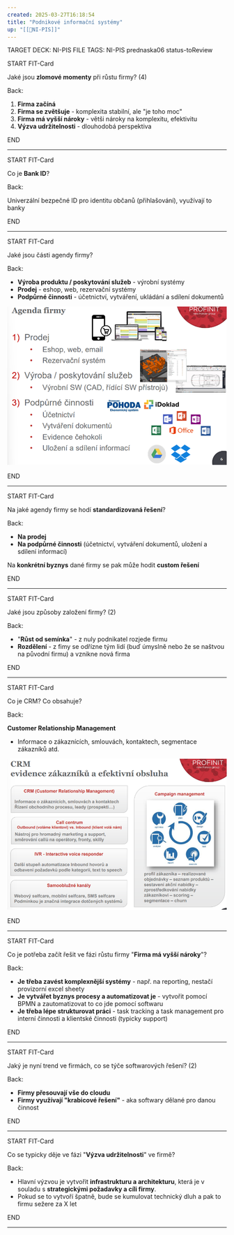 ```yaml
---
created: 2025-03-27T16:18:54
title: "Podnikové informační systémy"
up: "[[📖NI-PIS]]"
---
```


TARGET DECK: NI-PIS
FILE TAGS: NI-PIS prednaska06 status-toReview


START
FIT-Card

Jaké jsou **zlomové momenty** při růstu firmy? (4)

Back:

1. **Firma začíná**
2. **Firma se zvětšuje** - komplexita stabilní, ale "je toho moc"
3. **Firma má vyšší nároky** - větši nároky na komplexitu, efektivitu
4. **Výzva udržitelnosti** - dlouhodobá perspektiva
<!--ID: 1746599651817-->
END

---


START
FIT-Card

Co je **Bank ID**?

Back:

Univerzální bezpečné ID pro identitu občanů (přihlašování), využívají to banky
<!--ID: 1746599651824-->
END

---


START
FIT-Card

Jaké jsou části agendy firmy?

Back:

- **Výroba produktu / poskytování služeb** - výrobní systémy
- **Prodej** - eshop, web, rezervační systémy
- **Podpůrné činnosti** - účetnictví, vytváření, ukládání a sdílení dokumentů

<!-- DetailInfoStart -->
![](../../../Assets/Pasted%20image%2020250327162127.png)
<!-- DetailInfoEnd -->
<!--ID: 1746599651833-->
END

---

START
FIT-Card

Na jaké agendy firmy se hodí **standardizovaná řešení**?

Back:

- **Na prodej**
- **Na podpůrné činnosti** (účetnictví, vytváření dokumentů, uložení a sdílení informací)

Na **konkrétní byznys** dané firmy se pak může hodit **custom řešení**
<!--ID: 1746599651849-->
END

---


START
FIT-Card

Jaké jsou způsoby založení firmy? (2)

Back:

- "**Růst od semínka**" - z nuly podnikatel rozjede firmu
- **Rozdělení** - z fimy se odřízne tým lidí (buď úmyslně nebo že se naštvou na původní firmu) a vznikne nová firma
<!--ID: 1746599651840-->
END

---


START
FIT-Card

Co je CRM? Co obsahuje?

Back:

**Customer Relationship Management**
- Informace o zákaznících, smlouvách, kontaktech, segmentace zákazníků atd.

<!-- DetailInfoStart -->
![](../../../Assets/Pasted%20image%2020250327165820.png)
<!-- DetailInfoEnd -->
<!--ID: 1746599651865-->
END

---

START
FIT-Card

Co je potřeba začít řešit ve fázi růstu firmy "**Firma má vyšší nároky**"?

Back:

- **Je třeba zavést komplexnější systémy** - např. na reporting, nestačí provizorní excel sheety
- **Je vytvářet byznys procesy a automatizovat je** - vytvořit pomocí BPMN a zautomatizovat to co jde pomocí softwaru
- **Je třeba lépe strukturovat práci** - task tracking a task management pro interní činnosti a klientské činnosti (typicky support)
<!--ID: 1746599651881-->
END

---

START
FIT-Card

Jaký je nyní trend ve firmách, co se týče softwarových řešení? (2)

Back:

- **Firmy přesouvají vše do cloudu**
- **Firmy využívají "krabicové řešení"** - aka softwary dělané pro danou činnost
<!--ID: 1746599651896-->
END

---


START
FIT-Card

Co se typicky děje ve fázi "**Výzva udržitelnosti**" ve firmě?

Back:

- Hlavní výzvou je vytvořit **infrastrukturu a architekturu**, která je v souladu s **strategickými požadavky a cíli firmy**.
- Pokud se to vytvoří špatně, bude se kumulovat technický dluh a pak to firmu sežere za X let
<!--ID: 1746599651902-->
END

---
